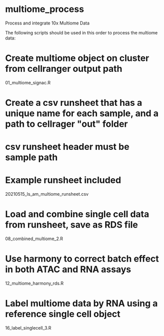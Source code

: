 # multiome_process
Process and integrate 10x Multiome Data

The following scripts should be used in this order to process the multiome data:

# Create multiome object on cluster from cellranger output path
01_multiome_signac.R

# Create a csv runsheet that has a unique name for each sample, and a path to cellrager "out" folder
# csv runsheet header must be sample path
# Example runsheet included
20210515_ls_am_multiome_runsheet.csv

# Load and combine single cell data from runsheet, save as RDS file
08_combined_multiome_2.R

# Use harmony to correct batch effect in both ATAC and RNA assays
12_multiome_harmony_rds.R

# Label multiome data by RNA using a reference single cell object
16_label_singlecell_3.R

